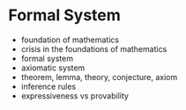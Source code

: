 # Formal System

- foundation of mathematics
- crisis in the foundations of mathematics
- formal system
- axiomatic system
- theorem, lemma, theory, conjecture, axiom
- inference rules
- expressiveness vs provability
